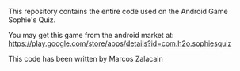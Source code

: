 This repository contains the entire code used on the Android Game Sophie's Quiz.

You may get this game from the android market at:
https://play.google.com/store/apps/details?id=com.h2o.sophiesquiz

This code has been written by Marcos Zalacain

